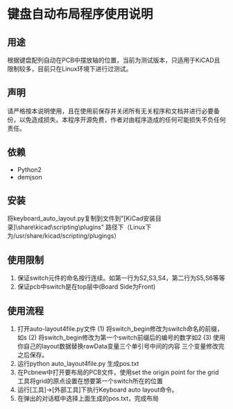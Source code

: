 # 键盘自动布局程序使用说明
## 用途
根据键盘配列自动在PCB中摆放轴的位置，当前为测试版本，只适用于KiCAD且限制较多，目前只在Linux环境下进行过测试。
## 声明
请严格按本说明使用，且在使用前保存并关闭所有无关程序和文档并进行必要备份，以免造成损失。本程序开源免费，作者对由程序造成的任何可能损失不负任何责任。

## 依赖
- Python2
- demjson

## 安装
将keyboard_auto_layout.py复制到文件到"[KiCad安装目录]\share\kicad\scripting\plugins" 路径下（Linux下为/usr/share/kicad/scripting/plugings）


## 使用限制
1. 保证switch元件的命名按行连续。如第一行为S2,S3,S4，第二行为S5,S6等等
2. 保证pcb中switch是在top层中(Board Side为Front)

## 使用流程
1. 打开auto-layout4file.py文件
		(1) 将switch_begin修改为switch命名的前缀，如s
		(2) 将switch_begin修改为第一个switch前缀后的编号的数字如2
		(3) 使用你自己的layout数据替换rawData变量三个单引号中间的内容
        三个变量修改完之后保存。
2. 运行python auto_layout4file.py 生成pos.txt
3. 在Pcbnew中打开要布局的PCB文件，使用set the origin point for the grid 工具将grid的原点设置在想要第一个switch所在的位置
4. 运行[工具]->[外部工具]下执行Keyboard auto layout命令。
5. 在弹出的对话框中选择上面生成的pos.txt，完成布局